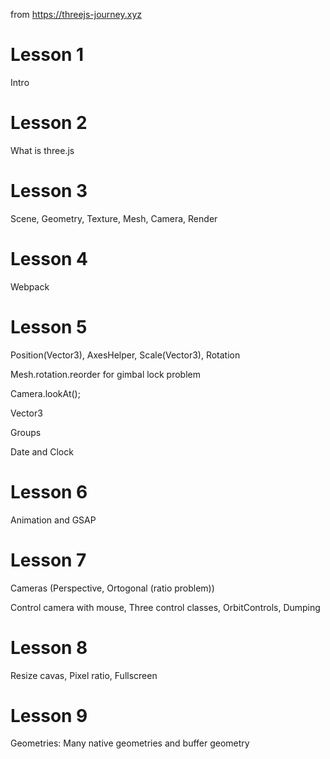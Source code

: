 from https://threejs-journey.xyz

# Lesson 1

Intro

# Lesson 2

What is three.js

# Lesson 3

Scene, Geometry, Texture, Mesh, Camera, Render

# Lesson 4

Webpack

# Lesson 5

Position(Vector3), AxesHelper, Scale(Vector3), Rotation

Mesh.rotation.reorder for gimbal lock problem

Camera.lookAt();

Vector3

Groups

Date and Clock

# Lesson 6

Animation and GSAP

# Lesson 7

Cameras (Perspective, Ortogonal (ratio problem))

Control camera with mouse, Three control classes, OrbitControls, Dumping

# Lesson 8

Resize cavas, Pixel ratio, Fullscreen

# Lesson 9

Geometries: Many native geometries and buffer geometry